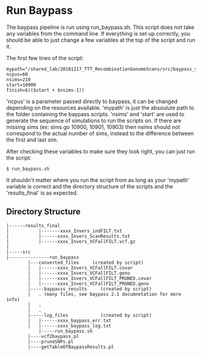 # Run Baypass

The baypass pipeline is run using run_baypass.sh. This script does not take any variables from the command line. If everything is set up correctly, you should be able to just change a few variables at the top of the script and run it.

The first few lines of the script:
```
mypath="/shared_lab/20181217_TTT_RecombinationGenomeScans/src/baypass_scripts
ncpus=60
nsims=210
start=10900
finish=$(($start + $nsims-1))
```
'ncpus' is a parameter passed directly to baypass, it can be changed depending on the resources available. 'mypath' is just the absoulute path to the folder containing the baypass scripts. 'nsims' and 'start' are used to generate the sequence of simulations to run the scripts on. If there are missing sims (ex: sims go 10900, 10901, 10903) then nsims should not correspond to the actual number of sims, instead to the difference between the first and last sim.

After checking these variables to make sure they look right, you can just run the script:

`$ run_baypass.sh`

It shouldn't matter where you run the script from as long as your 'mypath' variable is correct and the directory structure of the scripts and the 'results_final' is as expected.


## Directory Structure

    |------results_final
    |       	|-------xxxx_Invers_indFILT.txt
    |			|------xxxx_Invers_ScanResults.txt
    |			|------xxxx_Invers_VCFallFILT.vcf.gz
    |
    |-----src	
	|---------------run_baypass     
 			|---converted_files     (created by script)
   			|	|------xxxx_Invers_VCFallFILT.covar
 			|	|------xxxx_Invers_VCFallFILT.geno
 			|	|------xxxx_Invers_VCFallFILT_PRUNED.covar
			|	|------xxxx_Invers_VCFallFILT_PRUNED.geno
 			|-----baypasss_results     (created by script)
 			|	. (many files, see baypass 2.1 documnetation for more info)
 			|	.
 			|	. 
 			|-----log_files            (created by script)
 			|	|------xxxx_baypass_err.txt
 			|	|------xxxx_baypass_log.txt					
 	     		|-----run_baypass.sh
 			|----vcf2baypass.pl
 			|----pruneSNPs.pl
 			|----getTableOfBaypassResults.pl					

